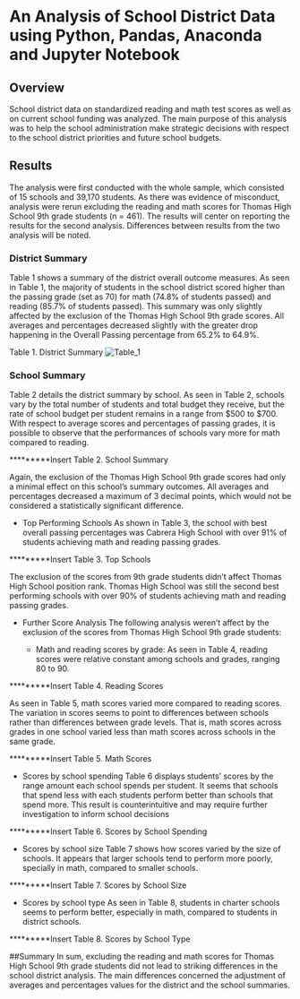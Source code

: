 # An Analysis of School District Data using Python, Pandas, Anaconda and Jupyter Notebook

## Overview
School district data on standardized reading and math test scores as well as on current school funding was analyzed. The main purpose of this analysis was to help the school administration make strategic decisions with respect to the school district priorities and future school budgets.

## Results
The analysis were first conducted with the whole sample, which consisted of 15 schools and 39,170 students. As there was evidence of misconduct, analysis were rerun excluding the reading and math scores for Thomas High School 9th grade students (n = 461). The results will center on reporting the results for the second analysis. Differences between results from the two analysis will be noted.

### District Summary
Table 1 shows a summary of the district overall outcome measures. As seen in Table 1, the majority of students in the school district scored higher than the passing grade (set as 70) for math (74.8% of students passed) and reading (85.7% of students passed). This summary was only slightly affected by the exclusion of the Thomas High School 9th grade scores. All averages and percentages decreased slightly with the greater drop happening in the Overall Passing percentage from 65.2% to 64.9%. 

Table 1. District Summary
![Table_1](https://user-images.githubusercontent.com/89421440/141709118-a9831008-3dcf-4028-81aa-edacde135e44.png)

### School Summary 
Table 2 details the district summary by school. As seen in Table 2, schools vary by the total number of students and total budget they receive, but the rate of school budget per student remains in a range from $500 to $700. With respect to average scores and percentages of passing grades, it is possible to observe that the performances of schools vary more for math compared to reading.

*********Insert Table 2. School Summary

Again, the exclusion of the Thomas High School 9th grade scores had only a minimal effect on this school’s summary outcomes. All averages and percentages decreased a maximum of 3 decimal points, which would not be considered a statistically significant difference.

- Top Performing Schools 
As shown in Table 3, the school with best overall passing percentages was Cabrera High School with over 91% of students achieving math and reading passing grades.

*********Insert Table 3. Top Schools

The exclusion of the scores from 9th grade students didn’t affect Thomas High School position rank. Thomas High School was still the second best performing schools with over 90% of students achieving math and reading passing grades.

- Further Score Analysis
The following analysis weren’t affect by the exclusion of the scores from Thomas High School 9th grade students:
	
	- Math and reading scores by grade:
As seen in Table 4, reading scores were relative constant among schools and grades, ranging 80 to 90.

*********Insert Table 4. Reading Scores

As seen in Table 5, math scores varied more compared to reading scores. The variation in scores seems to point to differences between schools rather than differences between grade levels. That is, math scores across grades in one school varied less than math scores across schools in the same grade.

 *********Insert Table 5. Math Scores

  - Scores by school spending
Table 6 displays students’ scores by the range amount each school spends per student. It seems that schools that spend less with each students perform better than schools that spend more. This result is counterintuitive and may require further investigation to inform school decisions

 *********Insert Table 6. Scores by School Spending

  - Scores by school size
Table 7 shows how scores varied by the size of schools. It appears that larger schools tend to perform more poorly, specially in math, compared to smaller schools.

 *********Insert Table 7. Scores by School Size

  - Scores by school type
As seen in Table 8, students in charter schools seems to perform  better, especially in math, compared to students in district schools.

 *********Insert Table 8. Scores by School Type

##Summary
In sum, excluding the reading and math scores for Thomas High School 9th grade students did not lead to striking differences in the school district analysis. The main differences concerned the adjustment of averages and percentages values for the district and the school summaries.
